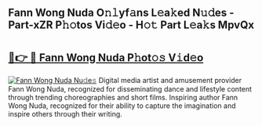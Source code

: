 ## Fann Wong Nuda O𝚗𝚕yf𝚊ns L𝚎a𝚔ed N𝚞𝚍es - Part-xZR P𝚑𝚘tos Vi𝚍𝚎o - H𝚘𝚝 Part L𝚎a𝚔s MpvQx

# <h2><a href="http://kf42zx5.oniu.top/?m=Fann+Wong+Nuda">🔗👉 🔴 Fann Wong Nuda P𝚑ot𝚘𝚜 V𝚒d𝚎o</a></h2>

[![Fann Wong Nuda Nu𝚍e𝚜](https://i.imgur.com/0qMVB7G.gif)](http://kf42zx5.oniu.top/?m=Fann+Wong+Nuda)
Digital media artist and amusement provider Fann Wong Nuda, recognized for disseminating dance and lifestyle content through trending choreographies and short films. Inspiring author Fann Wong Nuda, recognized for their ability to capture the imagination and inspire others through their writing.  
